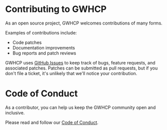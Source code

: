 Contributing to GWHCP
=====================

As an open source project, GWHCP welcomes contributions of many forms.

Examples of contributions include:

* Code patches
* Documentation improvements
* Bug reports and patch reviews

GWHCP uses [GitHub Issues](https://github.com/gwhcp/docs/issues) to keep track of 
bugs, feature requests, and associated patches.
Patches can be submitted as pull requests, but if you don't file a ticket,
it's unlikely that we'll notice your contribution.

Code of Conduct
===============

As a contributor, you can help us keep the GWHCP community open and inclusive.

Please read and follow our [Code of Conduct](CODE_OF_CONDUCT.md).
